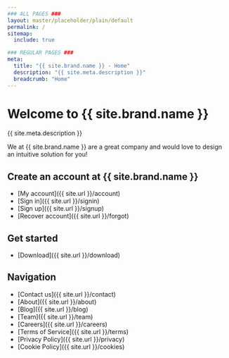 ```yaml
---
### ALL PAGES ###
layout: master/placeholder/plain/default
permalink: /
sitemap:
  include: true

### REGULAR PAGES ###
meta:
  title: "{{ site.brand.name }} - Home"
  description: "{{ site.meta.description }}"
  breadcrumb: "Home"  
---
```

# Welcome to {{ site.brand.name }}
{{ site.meta.description }}

We at {{ site.brand.name }} are a great company and would love to design an intuitive solution for you!

## Create an account at {{ site.brand.name }}
- [My account]({{ site.url }}/account)
- [Sign in]({{ site.url }}/signin)
- [Sign up]({{ site.url }}/signup)
- [Recover account]({{ site.url }}/forgot)

## Get started
- [Download]({{ site.url }}/download)

## Navigation
- [Contact us]({{ site.url }}/contact)
- [About]({{ site.url }}/about)
- [Blog]({{ site.url }}/blog)
- [Team]({{ site.url }}/team)
- [Careers]({{ site.url }}/careers)
- [Terms of Service]({{ site.url }}/terms)
- [Privacy Policy]({{ site.url }}/privacy)
- [Cookie Policy]({{ site.url }}/cookies)
